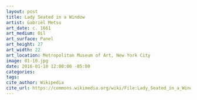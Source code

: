 ```yaml
---
layout: post
title: Lady Seated in a Window
artist: Gabriël Metsu
art_date: c. 1661
art_medium: Oil
art_surface: Panel
art_height: 27
art_width: 22
art_location: Metropolitan Museum of Art, New York City
image: 01-10.jpg
date: 2016-01-10 12:00:00 -05:00
categories:
tags:
cite_author: Wikipedia
cite_url: https://commons.wikimedia.org/wiki/File:Lady_Seated_in_a_Window_1661_Gabriel_Metsu.jpg
---
```

